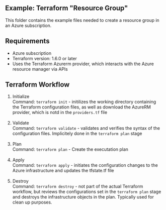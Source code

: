 ## Example: Terraform "Resource Group"

<p>This folder contains the example files needed to create a resource group in an Azure subscription.

## Requirements
<ul>
    <li>Azure subscription</li>
    <li>Terraform version: 1.6.0 or later</li>
    <li>Uses the Terraform Azurerm provider, which interacts with the Azure resource manager via APIs</li>
</ul>

## Terraform Workflow
1. Initialize<br />Command: ```terraform init``` - initilizes the working directory containing the Terraform configuration files, as well as download the AzureRM provider, which is notd in the ```providers.tf``` file<br /><br />
2. Validate<br />Command: ```terraform validate``` - validates and verifies the syntax of the configuration files.  Implicitely done in the ```terraform plan``` stage<br /><br />
3. Plan<br />Command: ```terraform plan``` - Create the executation plan<br /><br />
4. Apply<br />Command: ```terraform apply``` - initiates the configuration changes to the Azure infrastructure and updates the tfstate.tf file<br /><br />
5. Destroy<br />Command: ```terraform destroy``` - not part of the actual Terraform workflow, but reviews the configurations set in the ```terraform plan``` stage and destroys the infrastructure objects in the plan.  Typically used for clean up purposes.